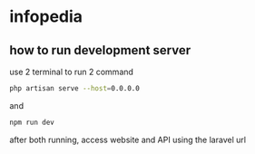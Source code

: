# infopedia

## how to run development server
use 2 terminal to run 2 command

```bash
php artisan serve --host=0.0.0.0
```
and
```bash
npm run dev
```

after both running, access website and API using the laravel url
